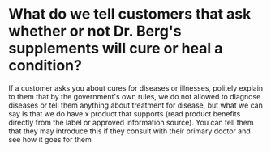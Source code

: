 # What do we tell customers that ask whether or not Dr. Berg's supplements will cure or heal a condition?

If a customer asks you about cures for diseases or illnesses, politely explain to them that by the government's own rules, we do not allowed to diagnose diseases or tell them anything about treatment for disease, but what we can say is that we do have x product that supports (read product benefits directly from the label or approved information source). You can tell them that they may introduce this if they consult with their primary doctor and see how it goes for them